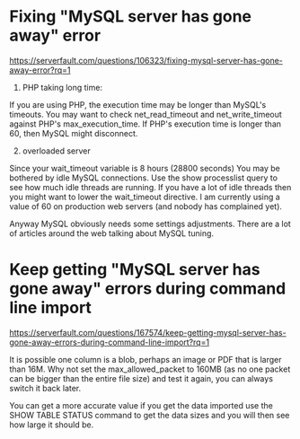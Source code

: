 # Fixing "MySQL server has gone away" error
https://serverfault.com/questions/106323/fixing-mysql-server-has-gone-away-error?rq=1
1. PHP taking long time:

If you are using PHP, the execution time may be longer than MySQL's timeouts. You may want to check net_read_timeout and net_write_timeout against PHP's max_execution_time. If PHP's execution time is longer than 60, then MySQL might disconnect.

2. overloaded server

Since your wait_timeout variable is 8 hours (28800 seconds) You may be bothered by idle MySQL connections. Use the show processlist query to see how much idle threads are running. If you have a lot of idle threads then you might want to lower the wait_timeout directive. I am currently using a value of 60 on production web servers (and nobody has complained yet).

Anyway MySQL obviously needs some settings adjustments. There are a lot of articles around the web talking about MySQL tuning.




# Keep getting "MySQL server has gone away" errors during command line import
https://serverfault.com/questions/167574/keep-getting-mysql-server-has-gone-away-errors-during-command-line-import?rq=1

It is possible one column is a blob, perhaps an image or PDF that is larger than 16M. Why not set the max_allowed_packet to 160MB (as no one packet can be bigger than the entire file size) and test it again, you can always switch it back later.

You can get a more accurate value if you get the data imported use the SHOW TABLE STATUS command to get the data sizes and you will then see how large it should be.
